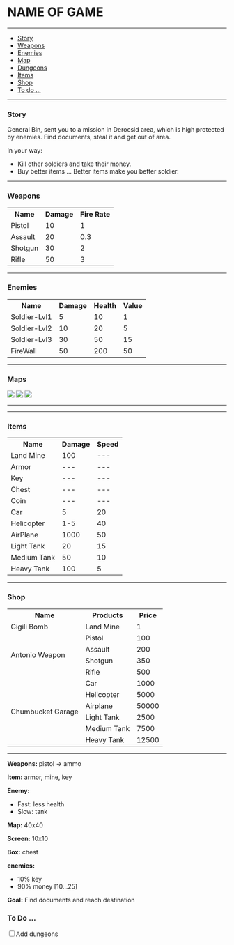 <h1>NAME OF GAME</h1>
<hr>
<div>
<ul>
<li><a href="#story">Story</a></li>
<li><a href="#weapons">Weapons</a></li>
<li><a href="#enemies">Enemies</a></li>
<li><a href="#map">Map</a></li>
<li><a href="#dungeons">Dungeons</a></li>
<li><a href="#items">Items</a></li>
<li><a href="#shop">Shop</a></li>
<li><a href="#todo">To do ...</a></li>
</ul>
</div>

<hr>

<div id="story">
<!--
    <p></p>
    <p><b>2030</b>, Super power governments destroyed after <b>World War III</b>. You were a simple soldier in your country squad, but now there is no squad. So you are free to act as a free soldier and make your own squad.</p>
    <p>In your way: </p>
    <ul>
        <li>Kill other soldiers and take their money.</li>
        <li>Help people and as a reward take them to your shelter.</li>
        <li>Buy better items ... Better items make you better soldier.</li>
        ...
    </ul>
-->
    <h3>Story</h3>
    <p>General Bin, sent you to a mission in Derocsid area, which is high protected by enemies. Find documents, steal it and get out of area.</p>
    <p>In your way: </p>
    <ul>
        <li>Kill other soldiers and take their money.</li>
        <li>Buy better items ... Better items make you better soldier.</li>
    </ul>
</div>

<hr>

<div id="weapons">
<h3>Weapons</h3>
<table>
<tr>
    <th>Name</th>
    <th>Damage</th>
    <th>Fire Rate</th>
</tr>
<tr>
    <td>Pistol</td>
    <td>10</td>
    <td>1</td>
</tr>
<tr>
    <td>Assault</td>
    <td>20</td>
    <td>0.3</td>
</tr>
<tr>
    <td>Shotgun</td>
    <td>30</td>
    <td>2</td>
</tr>
<tr>
    <td>Rifle</td>
    <td>50</td>
    <td>3</td>
</tr>
</table>
</div>

<hr>

<div id="enemies">
<h3>Enemies</h3>
<table>
<tr>
    <th>Name</th>
    <th>Damage</th>
    <th>Health</th>
    <th>Value</th>
</tr>
<tr>
    <td>Soldier-Lvl1</td>
    <td>5</td>
    <td>10</td>
    <td>1</td>
</tr>
<tr>
    <td>Soldier-Lvl2</td>
    <td>10</td>
    <td>20</td>
    <td>5</td>
</tr>
<tr>
    <td>Soldier-Lvl3</td>
    <td>30</td>
    <td>50</td>
    <td>15</td>
</tr>
<tr>
    <td>FireWall</td>
    <td>50</td>
    <td>200</td>
    <td>50</td>
</tr>
</table>
</div>

<hr>

<div id="map">
<h3>Maps</h3>
<img src="map/1.png">
<img src="map/2.png">
<img src="map/3.png">
</div>

<hr>

<div id="dungeons">

</div>

<hr>

<div id="items">
<h3>Items</h3>
<table>
<tr>
    <th>Name</th>
    <th>Damage</th>
    <th>Speed</th>
</tr>
<tr>
    <td>Land Mine</td>
    <td>100</td>
    <td>---</td>
</tr>
<tr>
    <td>Armor</td>
    <td>---</td>
    <td>---</td>
</tr>
<tr>
    <td>Key</td>
    <td>---</td>
    <td>---</td>
</tr>
<tr>
    <td>Chest</td>
    <td>---</td>
    <td>---</td>
</tr>
<tr>
    <td>Coin</td>
    <td>---</td>
    <td>---</td>
</tr>
<tr>
    <td>Car</td>
    <td>5</td>
    <td>20</td>
</tr>
<tr>
    <td>Helicopter</td>
    <td>1-5</td>
    <td>40</td>
</tr>
<tr>
    <td>AirPlane</td>
    <td>1000</td>
    <td>50</td>

</tr>
<tr>
    <td>Light Tank</td>
    <td>20</td>
    <td>15</td>
</tr>
<tr>
    <td>Medium Tank</td>
    <td>50</td>
    <td>10</td>
</tr>
<tr>
    <td>Heavy Tank</td>
    <td>100</td>
    <td>5</td>
</tr>
</table>
</div>

<hr>

<div id="shop">
<h3>Shop</h3>
<table>
<tr>
    <th>Name</th>
    <th>Products</th>
    <th>Price</th>
</tr>
<tr>
    <td>Gigili Bomb</td>
    <td>Land Mine</td>
    <td>1</td>
</tr>
<tr>
    <td rowspan = "4">Antonio Weapon</td>
    <td>Pistol</td>
    <td>100</td>
</tr>
<tr>
    <td>Assault</td>
    <td>200</td>
</tr>
<tr>
    <td>Shotgun</td>
    <td>350</td>
</tr>
<tr>
    <td>Rifle</td>
    <td>500</td>
</tr>
<tr>
    <td rowspan="6">Chumbucket Garage</td>
    <td>Car</td>
    <td>1000</td>
</tr>
<tr>
    <td>Helicopter</td>
    <td>5000</td>
</tr>
<tr>
    <td>Airplane</td>
    <td>50000</td>
</tr>
<tr>
    <td>Light Tank</td>
    <td>2500</td>
</tr>
<tr>
    <td>Medium Tank</td>
    <td>7500</td>
</tr>
<tr>
    <td>Heavy Tank</td>
    <td>12500</td>
</tr>
</table>
</div>

<hr>

<div id="Steps">
<p><b>Weapons: </b> pistol -> ammo </p>
<p><b>Item:</b> armor, mine, key </p>
<p><b>Enemy:</b><ul><li>Fast: less health</li><li>Slow: tank</li></ul></p>
<p><b>Map:</b> 40x40</p>
<p><b>Screen:</b> 10x10</p>
<p><b>Box:</b> chest<p>
<p><b>enemies:</b><ul><li>10% key</li><li>90% money [10...25]</li></ul></p>
<p><b>Goal:</b> Find documents and reach destination</p>
</div>

<div id="todo">
<h3>To Do ...</h3>
<input type="checkbox"><label>Add dungeons</label>

</div> 